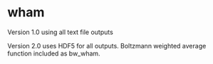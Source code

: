 wham
====
Version 1.0 using all text file outputs

Version 2.0 uses HDF5 for all outputs.  Boltzmann weighted average function included as bw_wham.
